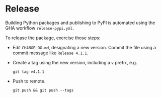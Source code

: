 # Release

Building Python packages and publishing to PyPI is automated
using the GHA workflow `release-pypi.yml`.

To release the package, exercise those steps:

- Edit `CHANGELOG.md`, designating a new version. Commit the file
  using a commit message like `Release 4.1.1`.

- Create a tag using the new version, including a `v` prefix, e.g.
  ```shell
  git tag v4.1.1
  ```

- Push to remote.
  ```shell
  git push && git push --tags
  ```

